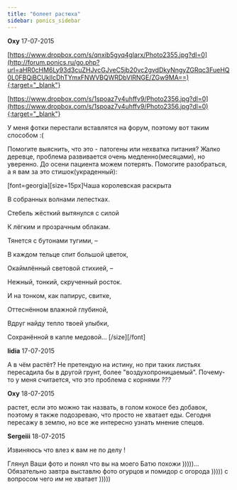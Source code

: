 ```yaml
---
title: "болеет растюха"
sidebar: ponics_sidebar
---
```


**Oxy** 17-07-2015

[https://www.dropbox.com/s/qnxib5gyq4glarx/Photo2355.jpg?dl=0](http://forum.ponics.ru/go.php?url=aHR0cHM6Ly93d3cuZHJvcGJveC5jb20vc2gvdDkyNngyZGRqc3FueHQ0L0FBQjBCUklIcDhTYmxFNWVBQWRDbVlRNGE/ZGw9MA==){:target="_blank"}

[https://www.dropbox.com/s/1spoaz7v4uhffv9/Photo2356.jpg?dl=0](https://www.dropbox.com/s/1spoaz7v4uhffv9/Photo2356.jpg?dl=0){:target="_blank"}

У меня фотки перестали вставлятся на форум, поэтому вот таким способом :( 

Помогите выяснить, что это - патогены или нехватка питания? Жалко деревце, проблема развивается очень медленно(месяцами), но уверенно. До осени пациента можем потерять. Помогите разобраться, а я вам за это стишок(украденный):

[font=georgia][size=15px]Чаша королевская раскрыта 

В собранных волнами лепестках. 

Стебель жёсткий вытянулся с силой 

К лёгким и прозрачным облакам. 

Тянется с бутонами тугими, – 

В каждом тельце спит большой цветок, 

Окаймлённый световой стихией, – 

Нежный, тонкий, скрученный росток. 

И на тонком, как папирус, свитке, 

Оттеснённом влажной глубиной, 

Вдруг найду тепло твоей улыбки, 

Сохранённой в капле медовой... [/size][/font]


**lidia** 17-07-2015

А в чём растёт? Не претендую на истину, но при таких листьях пересадила бы в другой грунт, более "воздухопроницаемый". Почему- то у меня считается, что это проблема с корнями *???*


**Oxy** 18-07-2015

растет, если это можно так назвать, в голом кокосе без добавок, поэтому я также подозреваю, что просто не хватает еды. Сегодня пересажу в землю, но все же интересно узнать мнение спецов.


**Sergeiii** 18-07-2015

Извиняюсь что влез к вам не по делу !

Глянул Ваши фото и понял что вы на моего Батю похожи )))))... Обязательно завтра выставлю фото огурцов и помидор с огорода ))))) с вопросом чего им не хватает )))))



